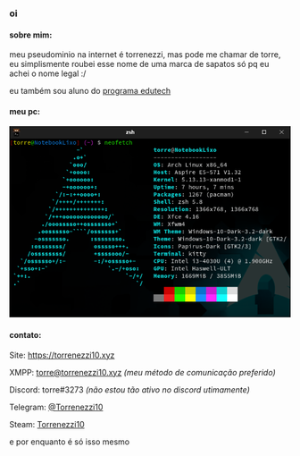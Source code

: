 ### oi

#### **sobre mim**:

meu pseudominio na internet é torrenezzi, mas pode me chamar de torre, eu simplismente roubei esse nome de uma marca de sapatos só pq eu achei o nome legal :/

eu também sou aluno do [programa edutech](https://www.educacao.pr.gov.br/programacao)

#### **meu pc**:

![neofetch do meu pc](https://github.com/Torrenezzi10/Torrenezzi10/blob/master/img/neofecth.png?raw=true)

#### **contato**:

Site: https://torrenezzi10.xyz

XMPP: torre@torrenezzi10.xyz *(meu método de comunicação preferido)*

Discord: torre#3273 *(não estou tão ativo no discord utimamente)*

Telegram: [@Torrenezzi10](https://t.me/Torrenezzi10)

Steam: [Torrenezzi10](https://steamcommunity.com/id/Torrenezzi10)

e por enquanto é só isso mesmo
